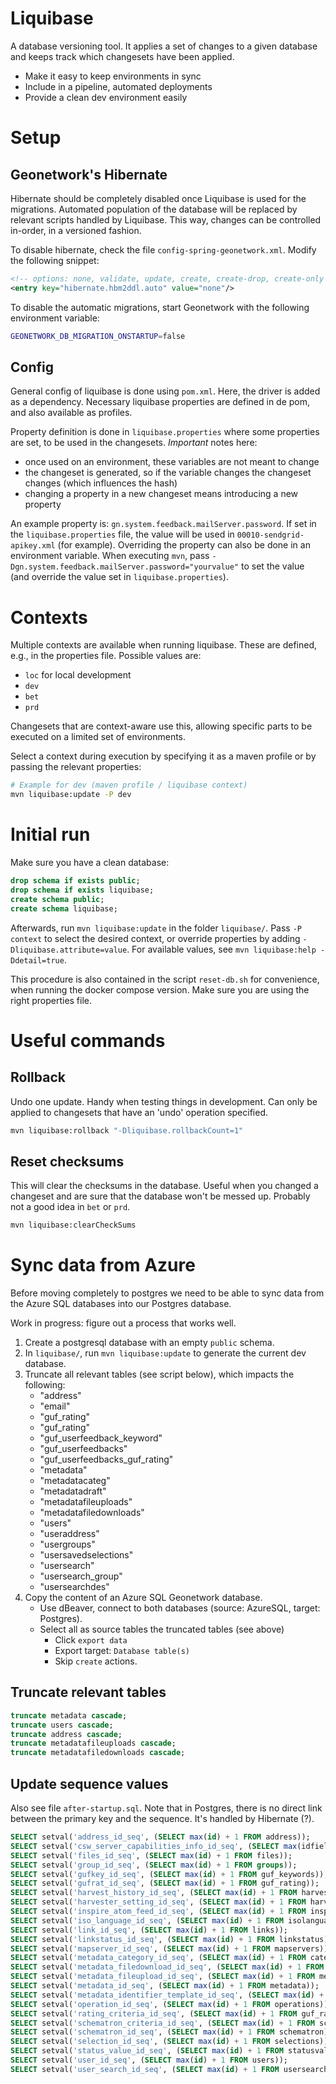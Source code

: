 # Liquibase

A database versioning tool. It applies a set of changes to a given database and keeps track which changesets have been applied.

- Make it easy to keep environments in sync
- Include in a pipeline, automated deployments
- Provide a clean dev environment easily


# Setup

## Geonetwork's Hibernate
Hibernate should be completely disabled once Liquibase is used for the migrations. Automated population of the database will be replaced by relevant scripts handled by Liquibase. This way, changes can be controlled in-order, in a versioned fashion.

To disable hibernate, check the file `config-spring-geonetwork.xml`. Modify the following snippet:
```xml
<!-- options: none, validate, update, create, create-drop, create-only -->
<entry key="hibernate.hbm2ddl.auto" value="none"/>
```

To disable the automatic migrations, start Geonetwork with the following environment variable:
```bash
GEONETWORK_DB_MIGRATION_ONSTARTUP=false
```

## Config
General config of liquibase is done using `pom.xml`. Here, the driver is added as a dependency. Necessary liquibase properties
are defined in de pom, and also available as profiles.

Property definition is done in `liquibase.properties` where some properties are set, to be used in the changesets.
*Important* notes here:
- once used on an environment, these variables are not meant to change
- the changeset is generated, so if the variable changes the changeset changes (which influences the hash)
- changing a property in a new changeset means introducing a new property

An example property is: `gn.system.feedback.mailServer.password`. If set in the `liquibase.properties` file, the value
will be used in `00010-sendgrid-apikey.xml` (for example). Overriding the property can also be done in an environment variable.
When executing `mvn`, pass `-Dgn.system.feedback.mailServer.password="yourvalue"` to set the value (and override the
value set in `liquibase.properties`).


# Contexts

Multiple contexts are available when running liquibase. These are defined, e.g., in the properties file. Possible values are:
- `loc` for local development
- `dev`
- `bet`
- `prd`

Changesets that are context-aware use this, allowing specific parts to be executed on a limited set of environments.

Select a context during execution by specifying it as a maven profile or by passing the relevant properties:

```bash
# Example for dev (maven profile / liquibase context)
mvn liquibase:update -P dev
```


# Initial run

Make sure you have a clean database:

```sql
drop schema if exists public;
drop schema if exists liquibase;
create schema public;
create schema liquibase;
```

Afterwards, run `mvn liquibase:update` in the folder `liquibase/`. Pass `-P context` to select the desired context, or override
properties by adding `-Dliquibase.attribute=value`. For available values, see `mvn liquibase:help -Ddetail=true`.

This procedure is also contained in the script `reset-db.sh` for convenience, when running the docker compose version. Make sure you are using the right properties file. 



# Useful commands 

## Rollback
Undo one update. Handy when testing things in development. Can only be applied to changesets that have an 'undo' operation specified.
```bash
mvn liquibase:rollback "-Dliquibase.rollbackCount=1"
```

## Reset checksums
This will clear the checksums in the database. Useful when you changed a changeset and are sure that the database won't be messed up.
Probably not a good idea in `bet` or `prd`.
```bash
mvn liquibase:clearCheckSums
```


# Sync data from Azure

Before moving completely to postgres we need to be able to sync data from the Azure SQL databases into our Postgres database.

Work in progress: figure out a process that works well.

1. Create a postgresql database with an empty `public` schema.
2. In `liquibase/`, run `mvn liquibase:update` to generate the current dev database.
3. Truncate all relevant tables (see script below), which impacts the following:
    - "address" 
    - "email"
    - "guf_rating"
    - "guf_rating"
    - "guf_userfeedback_keyword"
    - "guf_userfeedbacks"
    - "guf_userfeedbacks_guf_rating"
    - "metadata"
    - "metadatacateg"
    - "metadatadraft"
    - "metadatafileuploads"
    - "metadatafiledownloads"
    - "users"
    - "useraddress"
    - "usergroups"
    - "usersavedselections"
    - "usersearch"
    - "usersearch_group"
    - "usersearchdes"
5. Copy the content of an Azure SQL Geonetwork database.
   - Use dBeaver, connect to both databases (source: AzureSQL, target: Postgres).  
   - Select all as source tables the truncated tables (see above)
     - Click `export data`
     - Export target: `Database table(s)`
     - Skip `create` actions. 

## Truncate relevant tables

```sql
truncate metadata cascade;
truncate users cascade;
truncate address cascade;
truncate metadatafileuploads cascade;
truncate metadatafiledownloads cascade;
```

## Update sequence values
Also see file `after-startup.sql`.
Note that in Postgres, there is no direct link between the primary key and the sequence. It's handled by Hibernate (?).

```sql
SELECT setval('address_id_seq', (SELECT max(id) + 1 FROM address));
SELECT setval('csw_server_capabilities_info_id_seq', (SELECT max(idfield) FROM cswservercapabilitiesinfo));
SELECT setval('files_id_seq', (SELECT max(id) + 1 FROM files));
SELECT setval('group_id_seq', (SELECT max(id) + 1 FROM groups));
SELECT setval('gufkey_id_seq', (SELECT max(id) + 1 FROM guf_keywords));
SELECT setval('gufrat_id_seq', (SELECT max(id) + 1 FROM guf_rating));
SELECT setval('harvest_history_id_seq', (SELECT max(id) + 1 FROM harvesthistory));
SELECT setval('harvester_setting_id_seq', (SELECT max(id) + 1 FROM harvestersettings));
SELECT setval('inspire_atom_feed_id_seq', (SELECT max(id) + 1 FROM inspireatomfeed));
SELECT setval('iso_language_id_seq', (SELECT max(id) + 1 FROM isolanguages));
SELECT setval('link_id_seq', (SELECT max(id) + 1 FROM links));
SELECT setval('linkstatus_id_seq', (SELECT max(id) + 1 FROM linkstatus));
SELECT setval('mapserver_id_seq', (SELECT max(id) + 1 FROM mapservers));
SELECT setval('metadata_category_id_seq', (SELECT max(id) + 1 FROM categories));
SELECT setval('metadata_filedownload_id_seq', (SELECT max(id) + 1 FROM metadatafiledownloads));
SELECT setval('metadata_fileupload_id_seq', (SELECT max(id) + 1 FROM metadatafileuploads));
SELECT setval('metadata_id_seq', (SELECT max(id) + 1 FROM metadata));
SELECT setval('metadata_identifier_template_id_seq', (SELECT max(id) + 1 FROM metadataidentifiertemplate));
SELECT setval('operation_id_seq', (SELECT max(id) + 1 FROM operations));
SELECT setval('rating_criteria_id_seq', (SELECT max(id) + 1 FROM guf_ratingcriteria));
SELECT setval('schematron_criteria_id_seq', (SELECT max(id) + 1 FROM schematroncriteria));
SELECT setval('schematron_id_seq', (SELECT max(id) + 1 FROM schematron));
SELECT setval('selection_id_seq', (SELECT max(id) + 1 FROM selections));
SELECT setval('status_value_id_seq', (SELECT max(id) + 1 FROM statusvalues));
SELECT setval('user_id_seq', (SELECT max(id) + 1 FROM users));
SELECT setval('user_search_id_seq', (SELECT max(id) + 1 FROM usersearch));
```
